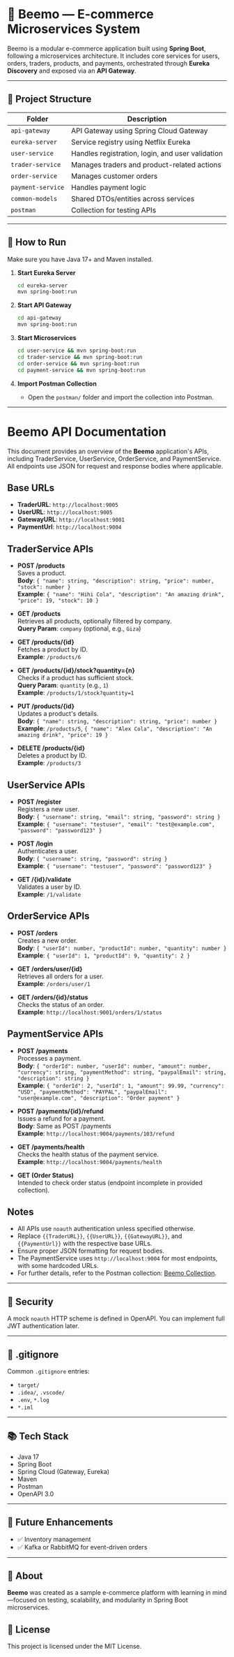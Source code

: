 
# 🐝 Beemo — E-commerce Microservices System

Beemo is a modular e-commerce application built using **Spring Boot**, following a microservices architecture. It includes core services for users, orders, traders, products, and payments, orchestrated through **Eureka Discovery** and exposed via an **API Gateway**.

---

## 🧱 Project Structure

| Folder             | Description                                        |
|--------------------|----------------------------------------------------|
| `api-gateway`      | API Gateway using Spring Cloud Gateway             |
| `eureka-server`    | Service registry using Netflix Eureka              |
| `user-service`     | Handles registration, login, and user validation   |
| `trader-service`   | Manages traders and product-related actions        |
| `order-service`    | Manages customer orders                            |
| `payment-service`  | Handles payment logic                              |
| `common-models`    | Shared DTOs/entities across services               |
| `postman`          | Collection for testing APIs                        |

---

## 🚀 How to Run

Make sure you have Java 17+ and Maven installed.

1. **Start Eureka Server**
   ```bash
   cd eureka-server
   mvn spring-boot:run
   ```

2. **Start API Gateway**
   ```bash
   cd api-gateway
   mvn spring-boot:run
   ```

3. **Start Microservices**
   ```bash
   cd user-service && mvn spring-boot:run
   cd trader-service && mvn spring-boot:run
   cd order-service && mvn spring-boot:run
   cd payment-service && mvn spring-boot:run
   ```

4. **Import Postman Collection**
   * Open the `postman/` folder and import the collection into Postman.
---
# Beemo API Documentation

This document provides an overview of the **Beemo** application's APIs, including TraderService, UserService, OrderService, and PaymentService. All endpoints use JSON for request and response bodies where applicable.

## Base URLs
- **TraderURL**: `http://localhost:9005`
- **UserURL**: `http://localhost:9005`
- **GatewayURL**: `http://localhost:9001`
- **PaymentUrl**: `http://localhost:9004`

## TraderService APIs
- **POST /products**  
  Saves a product.  
  **Body**: `{ "name": string, "description": string, "price": number, "stock": number }`  
  **Example**: `{ "name": "Hihi Cola", "description": "An amazing drink", "price": 19, "stock": 10 }`

- **GET /products**  
  Retrieves all products, optionally filtered by company.  
  **Query Param**: `company` (optional, e.g., `Giza`)  

- **GET /products/{id}**  
  Fetches a product by ID.  
  **Example**: `/products/6`

- **GET /products/{id}/stock?quantity={n}**  
  Checks if a product has sufficient stock.  
  **Query Param**: `quantity` (e.g., `1`)  
  **Example**: `/products/1/stock?quantity=1`

- **PUT /products/{id}**  
  Updates a product's details.  
  **Body**: `{ "name": string, "description": string, "price": number }`  
  **Example**: `/products/5`, `{ "name": "Alex Cola", "description": "An amazing drink", "price": 19 }`

- **DELETE /products/{id}**  
  Deletes a product by ID.  
  **Example**: `/products/3`

## UserService APIs
- **POST /register**  
  Registers a new user.  
  **Body**: `{ "username": string, "email": string, "password": string }`  
  **Example**: `{ "username": "testuser", "email": "test@example.com", "password": "password123" }`

- **POST /login**  
  Authenticates a user.  
  **Body**: `{ "username": string, "password": string }`  
  **Example**: `{ "username": "testuser", "password": "password123" }`

- **GET /{id}/validate**  
  Validates a user by ID.  
  **Example**: `/1/validate`

## OrderService APIs
- **POST /orders**  
  Creates a new order.  
  **Body**: `{ "userId": number, "productId": number, "quantity": number }`  
  **Example**: `{ "userId": 1, "productId": 9, "quantity": 2 }`

- **GET /orders/user/{id}**  
  Retrieves all orders for a user.  
  **Example**: `/orders/user/1`

- **GET /orders/{id}/status**  
  Checks the status of an order.  
  **Example**: `http://localhost:9001/orders/1/status`

## PaymentService APIs
- **POST /payments**  
  Processes a payment.  
  **Body**: `{ "orderId": number, "userId": number, "amount": number, "currency": string, "paymentMethod": string, "paypalEmail": string, "description": string }`  
  **Example**: `{ "orderId": 2, "userId": 1, "amount": 99.99, "currency": "USD", "paymentMethod": "PAYPAL", "paypalEmail": "user@example.com", "description": "Order payment" }`

- **POST /payments/{id}/refund**  
  Issues a refund for a payment.  
  **Body**: Same as POST /payments  
  **Example**: `http://localhost:9004/payments/103/refund`

- **GET /payments/health**  
  Checks the health status of the payment service.  
  **Example**: `http://localhost:9004/payments/health`

- **GET (Order Status)**  
  Intended to check order status (endpoint incomplete in provided collection).

## Notes
- All APIs use `noauth` authentication unless specified otherwise.
- Replace `{{TraderURL}}`, `{{UserURL}}`, `{{GatewayURL}}`, and `{{PaymentUrl}}` with the respective base URLs.
- Ensure proper JSON formatting for request bodies.
- The PaymentService uses `http://localhost:9004` for most endpoints, with some hardcoded URLs.
- For further details, refer to the Postman collection: [Beemo Collection](https://gold-resonance-166177.postman.co/workspace/613b5506-7453-4bfb-82e1-c499336d62d8/collection/43221147-000d6693-beb0-47e7-8137-044526183f06?action=share&source=collection_link&creator=43221147).
---
## 🔐 Security

A mock `noauth` HTTP scheme is defined in OpenAPI. You can implement full JWT authentication later.

---

## 📄 .gitignore

Common `.gitignore` entries:
* `target/`
* `.idea/`, `.vscode/`
* `.env`, `*.log`
* `*.iml`

---

## 📚 Tech Stack

* Java 17
* Spring Boot
* Spring Cloud (Gateway, Eureka)
* Maven
* Postman
* OpenAPI 3.0

---

## 🧪 Future Enhancements

* ✅ Inventory management
* ✅ Kafka or RabbitMQ for event-driven orders

---

## 🐝 About

**Beemo** was created as a sample e-commerce platform with learning in mind—focused on testing, scalability, and modularity in Spring Boot microservices.


## 📎 License

This project is licensed under the MIT License.
```

